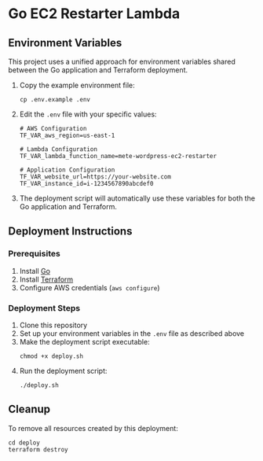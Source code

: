 # Go EC2 Restarter Lambda

## Environment Variables

This project uses a unified approach for environment variables shared between the Go application and Terraform deployment.

1. Copy the example environment file:

    ```
    cp .env.example .env
    ```

2. Edit the `.env` file with your specific values:

    ```
    # AWS Configuration
    TF_VAR_aws_region=us-east-1

    # Lambda Configuration
    TF_VAR_lambda_function_name=mete-wordpress-ec2-restarter

    # Application Configuration
    TF_VAR_website_url=https://your-website.com
    TF_VAR_instance_id=i-1234567890abcdef0
    ```

3. The deployment script will automatically use these variables for both the Go application and Terraform.

## Deployment Instructions

### Prerequisites

1. Install [Go](https://golang.org/doc/install)
2. Install [Terraform](https://learn.hashicorp.com/tutorials/terraform/install-cli)
3. Configure AWS credentials (`aws configure`)

### Deployment Steps

1. Clone this repository
2. Set up your environment variables in the `.env` file as described above
3. Make the deployment script executable:
    ```
    chmod +x deploy.sh
    ```
4. Run the deployment script:
    ```
    ./deploy.sh
    ```

## Cleanup

To remove all resources created by this deployment:

```
cd deploy
terraform destroy
```
